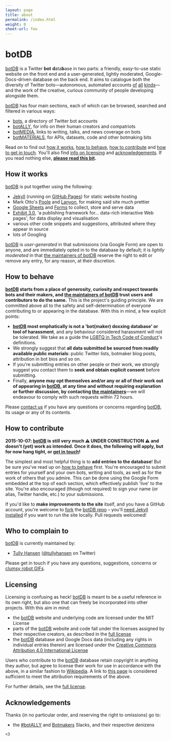 ```yaml
---
layout: page
title: about
permalink: /index.html
weight: 0
sheet-url: foo
---
```


# botDB

[botDB](.) is a Twitter **bot** **d**ata**b**ase in two parts: a friendly, easy-to-use static website on the front end and a user-generated, lightly moderated, Google-Docs-driven database on the back end. It aims to catalogue both the diversity of Twitter bots—autonomous, automated accounts [of](https://twitter.com/metaphorminute) [all](https://twitter.com/but_if_you_can) [kinds](https://twitter.com/ClearCongress)—and the work of the creative, curious community of people developing alongside them.

[botDB](.) has four main sections, each of which can be browsed, searched and filtered in various ways:

- [bots](bots/), a directory of Twitter bot accounts
- [botALLY](botALLY/), for info on their human creators and compatriots
- [botMEDIA](botMEDIA/), links to writing, talks, and news coverage on bots
- [botMATERIALS](botMATERIALS/), for APIs, datasets, code and other botmaking bits

Read on to find out [how it works](#how-it-works), [how to behave](#how-to-behave), [how to contribute](#how-to-contribute) and [how to get in touch](#who-to-complain-to). You'll also find [info on licensing](#licensing) and [acknowledgements](#acknowledgements). If you read nothing else, **[please read this bit](#how-to-behave).**

## How it works 

[botDB](.) is put together using the following:

- [Jekyll](http://jekyllrb.com) (running on [GitHub Pages](https://pages.github.com)) for static website hosting
- Mark Otto's [Poole](https://github.com/poole/poole) and [Lanyon](https://github.com/poole/lanyon), for making said site much prettier
- [Google Sheets](https://docs.google.com/spreadsheets/) and [Forms](https://docs.google.com/forms/) to collect, store and serve data
- [Exhibit 3.0](http://simile-widgets.org/exhibit3/), 'a publishing framework for… data-rich interactive Web pages', for data display and visualisation
- various other code snippets and suggestions, attributed where they appear in source
- lots of Googling

[botDB](.) is _user-generated_ in that submissions (via Google Form) are open to anyone, and are immediately opted in to the database by default; it is _lightly moderated_ in that [the maintainers of botDB](#who-to-complain-to) reserve the right to edit or remove any entry, for any reason, at their discretion.

## How to behave

**[botDB](.) starts from a place of generosity, curiosity and respect towards bots and their makers, and [the maintainers of botDB](#who-to-complain-to) trust users and contributors to do the same.** This is the project's guiding principle. We are committed above all to the safety and self-determination of everyone contributing to or appearing in the database. With this in mind, a few explicit points:

- **[botDB](.) most emphatically is not a 'bot(maker) doxxing database' or tool of harassment**, and any behaviour considered harassment will not be tolerated. We take as a guide the [LGBTQ in Tech Code of Conduct](http://lgbtq.technology/coc.html)'s definitions.
- We strongly suggest that **all data submitted be sourced from readily available public materials**: public Twitter lists, botmaker blog posts, attribution in bot bios and so on.
- If you're submitting entries on other people or their work, we strongly suggest you contact them to **seek and obtain explicit consent** before submitting.
- Finally, **anyone may opt themselves and/or any or all of their work out of appearing in [botDB](.), at any time and without requiring explanation or further discussion, by contacting [the maintainers](#who-to-complain-to)**—we will endeavour to comply with such requests within 72 hours.

Please [contact us](#who-to-complain-to) if you have any questions or concerns regarding [botDB](.), its usage or any of its contents.

## How to contribute

**2015-10-07: [botDB](.) is still very much ⚠️ UNDER CONSTRUCTION ⚠️ and doesn't (yet) work as intended. Once it does, the following will apply, but for now hang tight, or [get in touch](#who-to-complain-to)!**

The simplest and most helpful thing is to **add entries to the database**! But be sure you've read up on [how to behave](#how-to-behave) first. You're encouraged to submit entries for yourself and your own bots, writing and tools, as well as for the work of others that you admire. This can be done using the Google Form embedded at the top of each section, which effectively publish 'live' to the site. You're also encouraged (though not required) to sign your name (or alias, Twitter handle, etc.) to your submissions.

If you'd like to **make improvements to the site** itself, and you have a GitHub account, you're welcome to [fork](https://guides.github.com/activities/forking/) the [botDB repo](https://github.com/tullyhansen/botDB/) – you'll [need Jekyll installed](http://jekyllrb.com/docs/installation/) if you want to run the site locally. Pull requests welcomed!

## Who to complain to

[botDB](.) is currently maintained by:

- [Tully Hansen](http://tullyhansen.com) ([@tullyhansen](http://twitter.com/tullyhansen) on Twitter)

Please get in touch if you have any questions, suggestions, concerns or [clumsy robot GIFs](http://www.funnyordie.com/articles/1cd2f27638/robots).

## Licensing

Licensing is confusing as heck! [botDB](.) is meant to be a useful reference in its own right, but also one that can freely be incorporated into other projects. With this aim in mind:

- the [botDB](.) website and underlying code are licensed under the MIT License
- parts of the [botDB](.) website and code fall under the licenses assigned by their respective creators, as described in the [full license](license/)
- the [botDB](.) database and Google Docs data (including any rights in individual entries therein) are licensed under the [Creative Commons Attribution 4.0 International License](http://creativecommons.org/licenses/by/4.0/)

Users who contribute to the [botDB](.) database retain copyright in anything they author, but agree to license their work for use in accordance with the above, in a similar fashion to [Wikipedia](https://en.wikipedia.org/wiki/Wikipedia:Copyrights). A link to [this page](.) is considered sufficient to meet the attribution requirements of the above.

For further details, see the [full license](license/).

## Acknowledgements

Thanks (in no particular order, and reserving the right to omissions) go to:

- the [\#botALLY](https://docs.google.com/forms/d/13OMkyF7U1dcRPU4lsZC-gWcMT_-lN33Ql0aV2L-K-iA/viewform?c=0&w=1) and [Botmakers](http://botmakers.slack.com) Slacks, and their respective denizens

`<3`